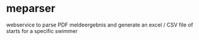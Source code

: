 # meparser
webservice to parse PDF meldeergebnis and generate an excel / CSV file of starts for a specific swimmer
